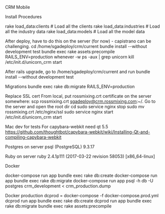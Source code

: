 CRM Mobile

Install Procedures

rake load_data:clients                  # Load all the clients
rake load_data:industries               # Load all the industry data
rake load_data:models                   # Load all the model data

After deploy, have to do this on the server (for now) - capistrano can be challenging.
cd /home/sgadeploy/crm/current
bundle install --without development test
bundle exec rake assets:precompile RAILS_ENV=production
whenever -w
ps -aux | grep unicorn
kill <whatever the number is>
/etc/init.d/unicorn_crm start

After rails upgrade, go to /home/sgadeploy/crm/current and run
bundle install --without development test

Migrations
bundle exec rake db:migrate RAILS_ENV=production

Replace SSL cert
From local, put rossmixing.crt certificate on the server somewhere:
  scp rossmixing.crt sgadeploy@crm.rossmixing.com:~/.
Go to the server and open the root dir
  cd
  sudo service nginx stop
  sudo mv rossmixing.crt /etc/nginx/ssl
  sudo service nginx start
  /etc/init.d/unicorn_crm start

Mac dev for tests
For capybara-webkit need qt 5.5
https://github.com/thoughtbot/capybara-webkit/wiki/Installing-Qt-and-compiling-capybara-webkit

Postgres on server
psql (PostgreSQL) 9.3.17

Ruby on server
ruby 2.4.1p111 (2017-03-22 revision 58053) [x86_64-linux]

Docker

docker-compose run app bundle exec rake db:create
docker-compose run app bundle exec rake db:migrate
docker-compose run app psql -h db -U postgres crm_development < crm_production.dump

Docker production
dcprod = docker-compose -f docker-compose.prod.yml
dcprod run app bundle exec rake db:create
dcprod run app bundle exec rake db:migrate
bundle exec rake assets:precompile
